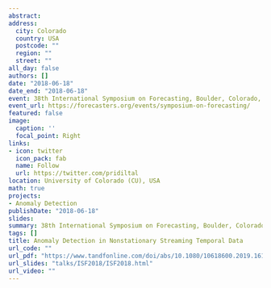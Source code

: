 ```yaml
---
abstract: 
address:
  city: Colorado
  country: USA
  postcode: ""
  region: ""
  street: ""
all_day: false
authors: []
date: "2018-06-18"
date_end: "2018-06-18"
event: 38th International Symposium on Forecasting, Boulder, Colorado, USA
event_url: https://forecasters.org/events/symposium-on-forecasting/
featured: false
image:
  caption: ''
  focal_point: Right
links:
- icon: twitter
  icon_pack: fab
  name: Follow
  url: https://twitter.com/pridiltal
location: University of Colorado (CU), USA
math: true
projects:
- Anomaly Detection
publishDate: "2018-06-18"
slides: 
summary: 38th International Symposium on Forecasting, Boulder, Colorado, USA
tags: []
title: Anomaly Detection in Nonstationary Streaming Temporal Data
url_code: ""
url_pdf: "https://www.tandfonline.com/doi/abs/10.1080/10618600.2019.1617160"
url_slides: "talks/ISF2018/ISF2018.html" 
url_video: ""
---
```




